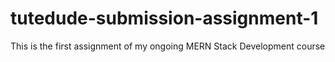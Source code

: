 # tutedude-submission-assignment-1
This is the first assignment of my ongoing MERN Stack Development course 
